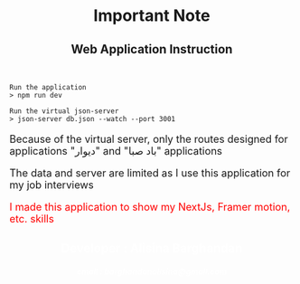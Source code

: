 <h1 style="text-align:center">Important Note</h1>

<h2 style="text-align: center;">Web Application Instruction</h2>
<br />

    Run the application
    > npm run dev

    Run the virtual json-server
    > json-server db.json --watch --port 3001


<p style="font-size: large;">Because of the virtual server, only the routes designed for applications "دیوار" and "باد صبا" applications</p>
<p style="font-size: large;">The data and server are limited as I use this application for my job interviews</p>
<p style="font-size: large; color: red;">I made this application to show my NextJs, Framer motion, etc. skills</p>

<h2 style="text-align: center; color: white;">Developer : Alisina Barghandan</h2>
<h5 style="text-align: center; color: white;">email : barghandanalisina@gmail.com</h5>